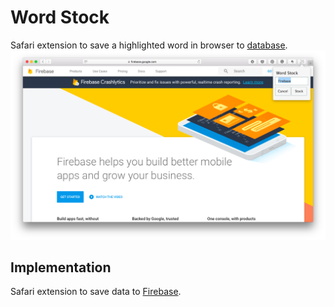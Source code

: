 # Word Stock
Safari extension to save a highlighted word in browser to [database](https://firebase.google.com).
![alt tag](screenshot.png "How it appears in browser")

## Implementation
Safari extension to save data to [Firebase](https://firebase.google.com).

